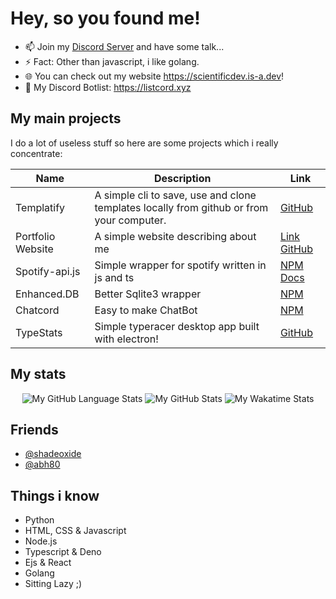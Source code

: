 # Hey, so you found me!

- 📫 Join my [Discord Server](https://discord.gg/FrduEZd) and have some talk...
- ⚡ Fact: Other than javascript, i like golang.
- 🌐 You can check out my website https://scientificdev.is-a.dev!
- 📰 My Discord Botlist: https://listcord.xyz

## My main projects

I do a lot of useless stuff so here are some projects which i really concentrate:

| Name | Description | Link |
|------|------|-----------|
| Templatify | A simple cli to save, use and clone templates locally from github or from your computer. | [GitHub](https://github.com/scientific-dev/templatify) |
| Portfolio Website | A simple website describing about me | [Link](https://scientificdev.is-a.dev) [GitHub](https://github.com/scientific-dev/portfolio) |
| Spotify-api.js | Simple wrapper for spotify written in js and ts | [NPM](https://npmjs.com/package/spotify-api.js) [Docs](https://spotify-api.js.org) |
| Enhanced.DB | Better Sqlite3 wrapper | [NPM](https://www.npmjs.com/package/enhanced.db) |
| Chatcord | Easy to make ChatBot | [NPM](https://www.npmjs.com/package/chatcord) |
| TypeStats | Simple typeracer desktop app built with electron! | [GitHub](https://github.com/scientific-dev/Typestats) |

## My stats

<div align="center">

![My GitHub Language Stats](https://github-readme-stats.vercel.app/api/top-langs/?username=scientific-dev&theme=gruvbox&layout=compact)
![My GitHub Stats](https://github-readme-stats.vercel.app/api?username=scientific-dev&count_private=true&show_icons=true&theme=gruvbox)
![My Wakatime Stats](https://github-readme-stats.vercel.app/api/wakatime?username=scientificdev&theme=gruvbox&layout=compact)

</div>

## Friends
- [@shadeoxide](https://github.com/shadeoxide)
- [@abh80](https://github.com/abh80)

## Things i know

- Python
- HTML, CSS & Javascript
- Node.js
- Typescript & Deno
- Ejs & React
- Golang
- Sitting Lazy ;)
